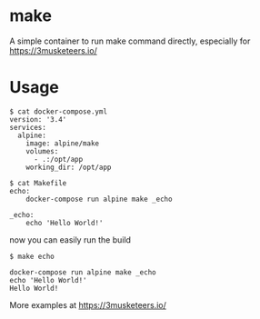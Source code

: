 # make
A simple container to run make command directly, especially for https://3musketeers.io/

# Usage

```
$ cat docker-compose.yml
version: '3.4'
services:
  alpine:
    image: alpine/make
    volumes:
      - .:/opt/app
    working_dir: /opt/app

$ cat Makefile
echo:
	docker-compose run alpine make _echo

_echo:
	echo 'Hello World!'

```
now you can easily run the build
```
$ make echo 

docker-compose run alpine make _echo
echo 'Hello World!'
Hello World!
```

More examples at https://3musketeers.io/
